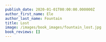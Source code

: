```yaml
---
publish_date: 2020-01-01T00:00:00.000000Z
author_first_name: Ele
author_last_name: Fountain
title: Lost
image: /images/book_images/fountain_lost.jpg
book_reviews: []
---
```

